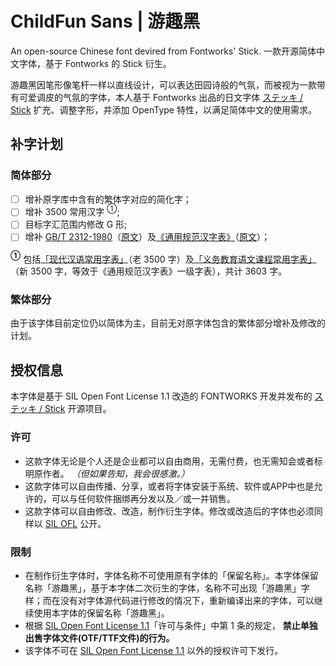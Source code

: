 # ChildFun Sans | 游趣黑
An open-source Chinese font devired from Fontworks' Stick. 一款开源简体中文字体，基于 Fontworks 的 Stick 衍生。

游趣黑因笔形像笔杆一样以直线设计，可以表达田园诗般的气氛，而被视为一款带有可爱调皮的气氛的字体，本人基于 Fontworks 出品的日文字体 [ステッキ / Stick](https://github.com/fontworks-fonts/Stick) 扩充、调整字形，并添加 OpenType 特性，以满足简体中文的使用需求。

## 补字计划  
 ### 简体部分  
 - [ ] 增补原字库中含有的繁体字对应的简化字； 
 - [ ] 增补 3500 常用汉字 <sup>①</sup>; 
 - [ ] 目标字汇范围内修改 G 形; 
 - [ ] 增补 [GB/T 2312-1980](https://github.com/NightFurySL2001/cjktables/blob/master/china/encoding/gb_t_2312.txt)（[原文](https://openstd.samr.gov.cn/bzgk/gb/newGbInfo?hcno=5664A728BD9D523DE3B99BC37AC7A2CC)）及[《通用规范汉字表》](https://github.com/NightFurySL2001/cjktables/blob/master/china/standard/tongyong_guifan.txt)（[原文](http://www.moe.gov.cn/jyb_sjzl/ziliao/A19/201306/t20130601_186002.html)）；
  
 **<sup>①</sup>** 包括[「现代汉语常用字表」](https://github.com/NightFurySL2001/cjktables/blob/master/china/standard/xiandai_changyong.txt)（老 3500 字）及[「义务教育语文课程常用字表」](https://github.com/NightFurySL2001/cjktables/blob/master/china/standard/yiwu_jiaoyu.txt)（新 3500 字，等效于《通用规范汉字表》一级字表），共计 3603 字。 

### 繁体部分  
由于该字体目前定位仍以简体为主，目前无对原字体包含的繁体部分增补及修改的计划。

## 授权信息 
 本字体是基于 SIL Open Font License 1.1 改造的 FONTWORKS 开发并发布的 [ステッキ / Stick](https://github.com/fontworks-fonts/Stick) 开源项目。
 ### 许可 
 - 这款字体无论是个人还是企业都可以自由商用，无需付费，也无需知会或者标明原作者。 *（但如果告知，我会很感激。）* 
 - 这款字体可以自由传播、分享，或者将字体安装于系统、软件或APP中也是允许的，可以与任何软件捆绑再分发以及／或一并销售。 
 - 这款字体可以自由修改、改造，制作衍生字体。修改或改造后的字体也必须同样以 [SIL OFL](https://openfontlicense.org) 公开。 
 ### 限制 
 - 在制作衍生字体时，字体名称不可使用原有字体的「保留名称」。本字体保留名称「游趣黑」，基于本字体二次衍生的字体，名称不可出现「游趣黑」字样；而在没有对字体源代码进行修改的情况下，重新编译出来的字体，可以继续使用本字体的保留名称「游趣黑」。 
 - 根据 [SIL Open Font License 1.1](https://openfontlicense.org)「许可与条件」中第 1 条的规定， **禁止单独出售字体文件(OTF/TTF文件)的行为。** 
 - 该字体不可在 [SIL Open Font License 1.1](https://openfontlicense.org) 以外的授权许可下发行。
